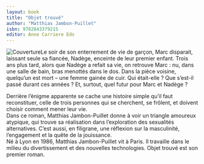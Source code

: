 ```yaml
---
layout: book
title: "Objet trouvé"
author: "Matthias Jambon-Puillet"
isbn: 9782843379215
editor: Anne Carriere Eds
---
```


![Couverture](/img/9782843379215.jpg)Le soir de son enterrement de vie de garçon, Marc disparait, laissant seule sa fiancée, Nadège, enceinte de leur premier enfant. Trois ans plus tard, alors que Nadège a refait sa vie, on retrouve Marc : nu, dans une salle de bain, bras menottés dans le dos. Dans la pièce voisine, quelqu’un est mort – une femme gainée de cuir. Qui était-elle ? Que s’est-il passé durant ces années ? Et, surtout, quel futur pour Marc et Nadège ?

Derrière l’énigme apparente se cache une histoire simple qu’il faut reconstituer, celle de trois personnes qui se cherchent, se frôlent, et doivent choisir comment mener leur vie.  
Dans ce roman, Matthias Jambon-Puillet donne à voir un triangle amoureux atypique, qui trouve sa réalisation dans l’exploration des sexualités alternatives. C’est aussi, en filigrane, une réflexion sur la masculinité, l’engagement et la quête de la jouissance.  
Né à Lyon en 1986, Matthias Jambon-Puillet vit à Paris. Il travaille dans le milieu du divertissement et des nouvelles technologies. Objet trouvé est son premier roman. 
